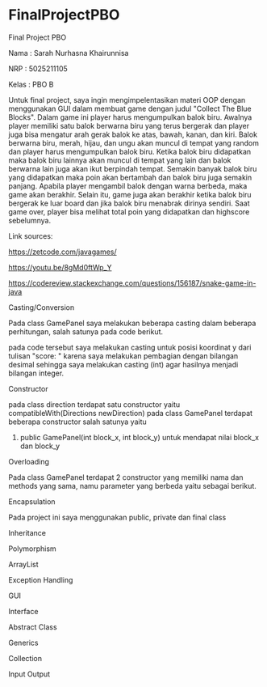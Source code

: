 # FinalProjectPBO
Final Project PBO

Nama  : Sarah Nurhasna Khairunnisa

NRP   : 5025211105

Kelas : PBO B

Untuk final project, saya ingin mengimpelentasikan materi OOP dengan menggunakan GUI dalam membuat game dengan judul "Collect The Blue Blocks". Dalam game ini player harus mengumpulkan balok biru. Awalnya player memiliki satu balok berwarna biru yang terus bergerak dan player juga bisa mengatur arah gerak balok ke atas, bawah, kanan, dan kiri. Balok berwarna biru, merah, hijau, dan ungu akan muncul di tempat yang random dan player harus mengumpulkan balok biru. Ketika balok biru didapatkan maka balok biru lainnya akan muncul di tempat yang lain dan balok berwarna lain juga akan ikut berpindah tempat. Semakin banyak balok biru yang didapatkan maka poin akan bertambah dan balok biru juga semakin panjang. Apabila player mengambil balok dengan warna berbeda, maka game akan berakhir. Selain itu, game juga akan berakhir ketika balok biru bergerak ke luar board dan jika balok biru menabrak dirinya sendiri. Saat game over, player bisa melihat total poin yang didapatkan dan highscore sebelumnya.

Link sources: 

https://zetcode.com/javagames/

https://youtu.be/8gMd0ftWp_Y

https://codereview.stackexchange.com/questions/156187/snake-game-in-java

Casting/Conversion

Pada class GamePanel saya melakukan beberapa casting dalam beberapa perhitungan,
salah satunya pada code berikut.

pada code tersebut saya melakukan casting untuk posisi koordinat y dari tulisan "score: " karena
saya melakukan pembagian dengan bilangan desimal sehingga saya melakukan casting (int) agar hasilnya
menjadi bilangan integer.

Constructor

pada class direction terdapat satu constructor yaitu compatibleWith(Directions newDirection)
pada class GamePanel terdapat beberapa constructor salah satunya yaitu
1. public GamePanel(int block_x, int block_y) untuk mendapat nilai block_x dan block_y

Overloading

Pada class GamePanel terdapat 2 constructor yang memiliki nama dan methods yang sama, namu
parameter yang berbeda yaitu sebagai berikut.

Encapsulation

Pada project ini saya menggunakan public, private dan final class

Inheritance

Polymorphism

ArrayList 

Exception Handling

GUI 

Interface

Abstract Class

Generics

Collection 

Input Output 








